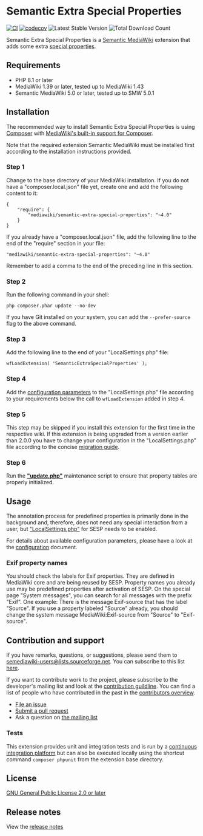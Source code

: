 # Semantic Extra Special Properties
[![CI](https://github.com/SemanticMediaWiki/SemanticExtraSpecialProperties/actions/workflows/ci.yaml/badge.svg)](https://github.com/SemanticMediaWiki/SemanticExtraSpecialProperties/actions/workflows/ci.yaml)
[![codecov](https://codecov.io/gh/SemanticMediaWiki/SemanticExtraSpecialProperties/branch/master/graph/badge.svg?token=NP47aFjC7X)](https://codecov.io/gh/SemanticMediaWiki/SemanticExtraSpecialProperties)
![Latest Stable Version](https://img.shields.io/packagist/v/mediawiki/semantic-extra-special-properties.svg)
![Total Download Count](https://img.shields.io/packagist/dt/mediawiki/semantic-extra-special-properties.svg)

Semantic Extra Special Properties is a [Semantic MediaWiki][smw] extension that 
adds some extra [special properties].


## Requirements

- PHP 8.1 or later
- MediaWiki 1.39 or later, tested up to MediaWiki 1.43
- Semantic MediaWiki 5.0 or later, tested up to SMW 5.0.1


## Installation

The recommended way to install Semantic Extra Special Properties is using [Composer](http://getcomposer.org) 
with [MediaWiki's built-in support for Composer](https://www.mediawiki.org/wiki/Composer).

Note that the required extension Semantic MediaWiki must be installed first according to the installation
instructions provided.

### Step 1

Change to the base directory of your MediaWiki installation. If you do not have a "composer.local.json" file yet,
create one and add the following content to it:

```
{
	"require": {
		"mediawiki/semantic-extra-special-properties": "~4.0"
	}
}
```

If you already have a "composer.local.json" file, add the following line to the end of the "require"
section in your file:

    "mediawiki/semantic-extra-special-properties": "~4.0"

Remember to add a comma to the end of the preceding line in this section.

### Step 2

Run the following command in your shell:

    php composer.phar update --no-dev

If you have Git installed on your system, you can add the `--prefer-source` flag to the above command.

### Step 3

Add the following line to the end of your "LocalSettings.php" file:

    wfLoadExtension( 'SemanticExtraSpecialProperties' );

### Step 4

Add the [configuration parameters](/docs/configuration.md) to the "LocalSettings.php" file according to your
requirements below the call to `wfLoadExtension` added in step 4.

### Step 5

This step may be skipped if you install this extension for the first time in the respective wiki.
If this extension is being upgraded from a version earlier than 2.0.0 you have to change your configuration
in the "LocalSettings.php" file according to the concise [migration guide](/docs/migration-to-200.md).

### Step 6

Run the **["update.php"][mw-update]** maintenance script to ensure that property tables are properly
initialized.


## Usage

The annotation process for predefined properties is primarily done in the background and, therefore, does not need
any special interaction from a user, but ["LocalSettings.php"][mw-localsettings] for SESP needs to be enabled. 

For details about available configuration parameters, please have a look at the [configuration](docs/configuration.md)
document.

### Exif property names
You should check the labels for Exif properties. They are defined in MediaWiki core and are being reused by SESP.
Property names you already use may be predefined properties after activation of SESP. On the special page
"System messages", you can search for all messages with the prefix "Exif". One example: There is the message
Exif-source that has the label "Source". If you use a property labeled "Source" already, you should change the system
message MediaWiki:Exif-source from "Source" to "Exif-source". 

## Contribution and support

If you have remarks, questions, or suggestions, please send them to semediawiki-users@lists.sourceforge.net.
You can subscribe to this list [here](http://sourceforge.net/mailarchive/forum.php?forum_name=semediawiki-user).

If you want to contribute work to the project, please subscribe to the developer's mailing list and look at the
[contribution guildline](/CONTRIBUTING.md). You can find a list of people who have contributed in the past
in the [contributors overview][contributors].

* [File an issue](https://github.com/SemanticMediaWiki/SemanticExtraSpecialProperties/issues)
* [Submit a pull request](https://github.com/SemanticMediaWiki/SemanticExtraSpecialProperties/pulls)
* Ask a question on [the mailing list](https://semantic-mediawiki.org/wiki/Mailing_list)

### Tests

This extension provides unit and integration tests and is run by a [continuous integration platform][github-actions]
but can also be executed locally using the shortcut command `composer phpunit` from the extension base directory.

## License

[GNU General Public License 2.0 or later][license]

## Release notes

View the [release notes](RELEASE-NOTES.md)

[composer]: https://getcomposer.org/
[license]: https://www.gnu.org/copyleft/gpl.html
[mwcomposer]: https://www.mediawiki.org/wiki/Composer
[smw]: https://www.semantic-mediawiki.org/wiki/Semantic_MediaWiki
[github-actions]: https://docs.github.com/en/actions
[mw-testing]: https://www.mediawiki.org/wiki/Manual:PHP_unit_testing
[mw-update]: https://www.mediawiki.org/wiki/Manual:Update.php
[mw-localsettings]: https://www.mediawiki.org/wiki/Localsettings
[contributors]: https://github.com/SemanticMediaWiki/SemanticExtraSpecialProperties/graphs/contributors
[semver]: https://semver.org/
[special properties]: https://www.semantic-mediawiki.org/wiki/Help:Special_properties
